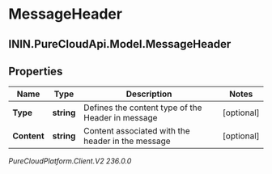 # MessageHeader

## ININ.PureCloudApi.Model.MessageHeader

## Properties

|Name | Type | Description | Notes|
|------------ | ------------- | ------------- | -------------|
| **Type** | **string** | Defines the content type of the Header in message | [optional] |
| **Content** | **string** | Content associated with the header in the message | [optional] |



_PureCloudPlatform.Client.V2 236.0.0_
